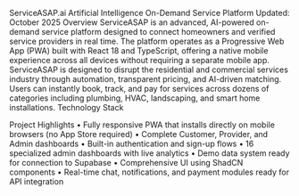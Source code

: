 ServiceASAP.ai
Artificial Intelligence On-Demand Service Platform
Updated: October 2025
Overview
ServiceASAP is an advanced, AI-powered on-demand service platform designed to connect homeowners and verified service providers in real time. The platform operates as a Progressive Web App (PWA) built with React 18 and TypeScript, offering a native mobile experience across all devices without requiring a separate mobile app.
ServiceASAP is designed to disrupt the residential and commercial services industry through automation, transparent pricing, and AI-driven matching. Users can instantly book, track, and pay for services across dozens of categories including plumbing, HVAC, landscaping, and smart home installations.
Technology Stack

Project Highlights
• Fully responsive PWA that installs directly on mobile browsers (no App Store required)
• Complete Customer, Provider, and Admin dashboards
• Built-in authentication and sign-up flows
• 16 specialized admin dashboards with live analytics
• Demo data system ready for connection to Supabase
• Comprehensive UI using ShadCN components
• Real-time chat, notifications, and payment modules ready for API integration
